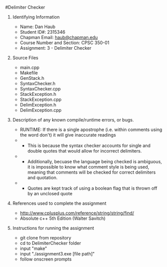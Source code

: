 #Delimiter Checker

1. Identifying Information
    * Name:  Dan Haub
    * Student ID#:  2315346
    * Chapman Email:  haub@chapman.edu
    * Course Number and Section:  CPSC 350-01
    * Assignment:  3 - Delimiter Checker

2. Source Files
    * main.cpp
    * Makefile
    * GenStack.h
    * SyntaxChecker.h
    * SyntaxChecker.cpp
    * StackException.h
    * StackException.cpp
    * DelimException.h
    * DelimException.cpp

3. Description of any known compile/runtime errors, or bugs.
    * RUNTIME: If there is a single apostrophe (i.e. within comments using the word don't) it will give inaccurate readings
    * * This is because the syntax checker accounts for single and double quotes that would allow for incorrect delimiters.
    * * Additionally, becuase the language being checked is ambiguous, it is impossible to know what comment style is being used, meaning that comments will be checked for correct delimiters and quotation.
    * * Quotes are kept track of using a boolean flag that is thrown off by an unclosed quote

4. References used to complete the assignment
    * http://www.cplusplus.com/reference/string/string/find/
    * Absolute c++ 5th Edition (Walter Savitch)

5. Instructions for running the assignment
    * git clone from repository
    * cd to DelimiterChecker folder
    * input "make"
    * input "./assignment3.exe [file path]"
    * follow onscreen prompts